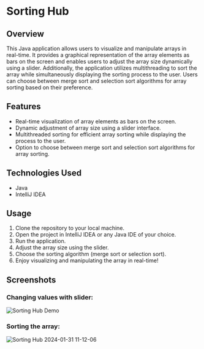 # Sorting Hub

## Overview
This Java application allows users to visualize and manipulate arrays in real-time. It provides a graphical representation of the array elements as bars on the screen and enables users to adjust the array size dynamically using a slider. Additionally, the application utilizes multithreading to sort the array while simultaneously displaying the sorting process to the user. Users can choose between merge sort and selection sort algorithms for array sorting based on their preference.

## Features
- Real-time visualization of array elements as bars on the screen.
- Dynamic adjustment of array size using a slider interface.
- Multithreaded sorting for efficient array sorting while displaying the process to the user.
- Option to choose between merge sort and selection sort algorithms for array sorting.

## Technologies Used
- Java
- IntelliJ IDEA

## Usage
1. Clone the repository to your local machine.
2. Open the project in IntelliJ IDEA or any Java IDE of your choice.
3. Run the application.
4. Adjust the array size using the slider.
5. Choose the sorting algorithm (merge sort or selection sort).
6. Enjoy visualizing and manipulating the array in real-time!

## Screenshots
### Changing values with slider:
![Sorting Hub Demo](https://github.com/nadamur/Sorting-Hub/assets/114004182/04cf3d25-6412-499d-bac8-01cc7bc37bfb)

### Sorting the array:
![Sorting Hub 2024-01-31 11-12-06](https://github.com/nadamur/Sorting-Hub/assets/114004182/d2b7e7e2-597d-4e0c-bac5-3aab2722072a)

